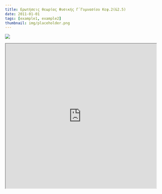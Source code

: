 ```yaml
---
title: Eρωτήσεις θεωρίας Φυσικής Γ΄Γυμνασίου Κεφ.2(&2.5)
date: 2011-01-01
tags: [example1, example2]
thumbnail: img/placeholder.png
---
```

![](http://api.ning.com/files/zkhSZqfarhoKMLD9dTZsrx9gu5KBwBOsOxRVHdz4utwTJ80rdgh1TJhDIvOPmlHKcGYJwnPwcyNYm4yxRFViRvZ7EsEtDkWr/1.png?width=269) 
<iframe height="480" src="https://docs.google.com/file/d/0B4T-U5-yEriSbWROTDFlS0huTFk/preview" width="500"></iframe>
